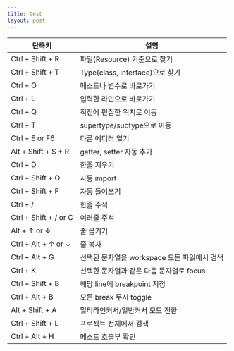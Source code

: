 ```yaml
---
title: test
layout: post
---
```



단축키|설명
----|----
Ctrl + Shift + R|파일(Resource) 기준으로 찾기
Ctrl + Shift + T|Type(class, interface)으로 찾기
Ctrl + O|메소드나 변수로 바로가기
Ctrl + L|입력한 라인으로 바로가기
Ctrl + Q|직전에 편집한 위치로 이동
Ctrl + T|supertype/subtype으로 이동
Ctrl + E or F6|다른 에디터 열기
Alt + Shift + S + R|getter, setter 자동 추가
Ctrl + D|한줄 지우기
Ctrl + Shift + O|자동 import
Ctrl + Shift + F|자동 들여쓰기
Ctrl + /|한줄 주석
Ctrl + Shift + / or C|여러줄 주석
Alt + ↑ or ↓|줄 옮기기
Ctrl + Alt + ↑ or ↓|줄 복사
Ctrl + Alt + G|선택된 문자열을 workspace 모든 파일에서 검색
Ctrl + K|선택한 문자열과 같은 다음 문자열로 focus
Ctrl + Shift + B|해당 line에 breakpoint 지정
Ctrl + Alt + B|모든 break 무시 toggle
Alt + Shift + A|멀티라인커서/일반커서 모드 전환
Ctrl + Shift + L|프로젝트 전체에서 검색
Ctrl + Alt + H|메소드 호출부 확인

